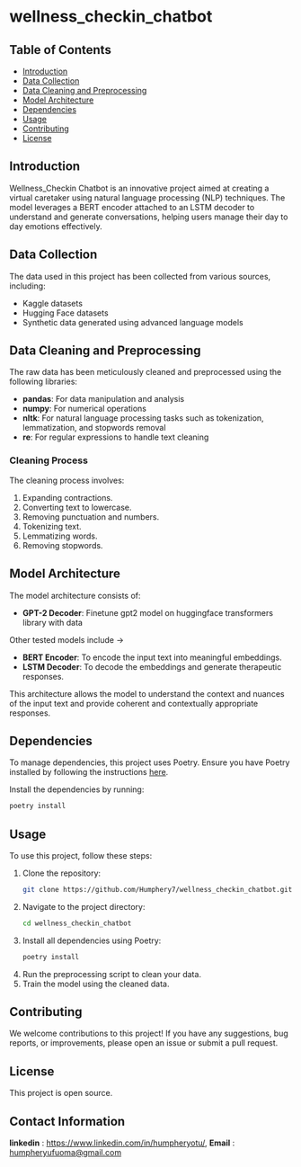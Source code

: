 # wellness_checkin_chatbot

## Table of Contents

- [Introduction](#introduction)
- [Data Collection](#data-collection)
- [Data Cleaning and Preprocessing](#data-cleaning-and-preprocessing)
- [Model Architecture](#model-architecture)
- [Dependencies](#dependencies)
- [Usage](#usage)
- [Contributing](#contributing)
- [License](#license)

## Introduction

Wellness_Checkin Chatbot is an innovative project aimed at creating a virtual caretaker using natural language processing (NLP) techniques. The model leverages a BERT encoder attached to an LSTM decoder to understand and generate conversations, helping users manage their day to day emotions effectively.

## Data Collection

The data used in this project has been collected from various sources, including:

- Kaggle datasets
- Hugging Face datasets
- Synthetic data generated using advanced language models

## Data Cleaning and Preprocessing

The raw data has been meticulously cleaned and preprocessed using the following libraries:

- **pandas**: For data manipulation and analysis
- **numpy**: For numerical operations
- **nltk**: For natural language processing tasks such as tokenization, lemmatization, and stopwords removal
- **re**: For regular expressions to handle text cleaning

### Cleaning Process

The cleaning process involves:

1. Expanding contractions.
2. Converting text to lowercase.
3. Removing punctuation and numbers.
4. Tokenizing text.
5. Lemmatizing words.
6. Removing stopwords.

## Model Architecture

The model architecture consists of:

- **GPT-2 Decoder**: Finetune gpt2 model on huggingface transformers library with data <br/>

Other tested models include ->

- **BERT Encoder**: To encode the input text into meaningful embeddings.
- **LSTM Decoder**: To decode the embeddings and generate therapeutic responses.

This architecture allows the model to understand the context and nuances of the input text and provide coherent and contextually appropriate responses.

## Dependencies

To manage dependencies, this project uses Poetry. Ensure you have Poetry installed by following the instructions [here](https://python-poetry.org/docs/#installation).

Install the dependencies by running:

```bash
poetry install
```

## Usage

To use this project, follow these steps:

1. Clone the repository:
   ```bash
   git clone https://github.com/Humphery7/wellness_checkin_chatbot.git
   ```
2. Navigate to the project directory:
   ```bash
   cd wellness_checkin_chatbot
   ```
3. Install all dependencies using Poetry:
   ```bash
   poetry install
   ```
4. Run the preprocessing script to clean your data.
5. Train the model using the cleaned data.

## Contributing

We welcome contributions to this project! If you have any suggestions, bug reports, or improvements, please open an issue or submit a pull request.

## License

This project is open source.

## Contact Information

**linkedin** : https://www.linkedin.com/in/humpheryotu/, **Email** : humpheryufuoma@gmail.com
